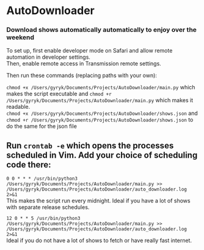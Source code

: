 # AutoDownloader
### Download shows automatically automatically to enjoy over the weekend

To set up, first enable developer mode on Safari and allow remote automation in developer settings. <br>
Then, enable remote access in Transmission remote settings. <br>

Then run these commands (replacing paths with your own):

`chmod +x /Users/gyryk/Documents/Projects/AutoDownloader/main.py` which makes the script executable and `chmod +r /Users/gyryk/Documents/Projects/AutoDownloader/main.py` which makes it readable. <br>
`chmod +x /Users/gyryk/Documents/Projects/AutoDownloader/shows.json` and `chmod +r /Users/gyryk/Documents/Projects/AutoDownloader/shows.json` to do the same for the json file <br>



## Run `crontab -e` which opens the processes scheduled in Vim. Add your choice of scheduling code there: <br>
```0 0 * * * /usr/bin/python3 /Users/gyryk/Documents/Projects/AutoDownloader/main.py >> /Users/gyryk/Documents/Projects/AutoDownloader/auto_downloader.log 2>&1``` <br>
This makes the script run every midnight. Ideal if you have a lot of shows with separate release schedules.


```12 0 * * 5 /usr/bin/python3 /Users/gyryk/Documents/Projects/AutoDownloader/main.py >> /Users/gyryk/Documents/Projects/AutoDownloader/auto_downloader.log 2>&1``` <br>
Ideal if you do not have a lot of shows to fetch or have really fast internet.
